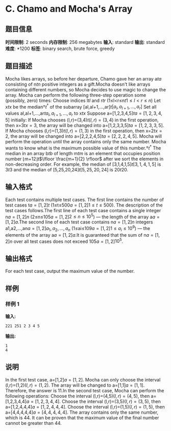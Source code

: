 # C. Chamo and Mocha's Array

## 题目信息

**时间限制**: 2 seconds
**内存限制**: 256 megabytes
**输入**: standard
**输出**: standard
**难度**: *1200
**标签**: binary search, brute force, greedy

## 题目描述

Mocha likes arrays, so before her departure, Chamo gave her an array a$t$$a$ consisting of n$t$$n$ positive integers as a gift.Mocha doesn't like arrays containing different numbers, so Mocha decides to use magic to change the array. Mocha can perform the following three-step operation some (possibly, zero) times: Choose indices l$t$$l$ and r$t$$r$ (1≤l<r≤n$t$$1 \leq l < r \leq n$) Let x$t$$x$ be the median†$t$$^\dagger$ of the subarray [al,al+1,…,ar]$t$$[a_l, a_{l+1},\ldots, a_r]$ Set all values al,al+1,…,ar$t$$a_l, a_{l+1},\ldots, a_r$ to x$t$$x$ Suppose a=[1,2,3,4,5]$t$$a=[1,2,3,4,5]$ initially: If Mocha chooses (l,r)=(3,4)$t$$(l,r)=(3,4)$ in the first operation, then x=3$t$$x=3$, the array will be changed into a=[1,2,3,3,5]$t$$a=[1,2,3,3,5]$. If Mocha chooses (l,r)=(1,3)$t$$(l,r)=(1,3)$ in the first operation, then x=2$t$$x=2$, the array will be changed into a=[2,2,2,4,5]$t$$a=[2,2,2,4,5]$. Mocha will perform the operation until the array contains only the same number. Mocha wants to know what is the maximum possible value of this number.†$t$$^\dagger$ The median in an array b$t$$b$ of length m$t$$m$ is an element that occupies position number ⌊m+12⌋$t$$\lfloor \frac{m+1}{2} \rfloor$ after we sort the elements in non-decreasing order. For example, the median of [3,1,4,1,5]$t$$[3,1,4,1,5]$ is 3$t$$3$ and the median of [5,25,20,24]$t$$[5,25,20,24]$ is 20$t$$20$.

## 输入格式

Each test contains multiple test cases. The first line contains the number of test cases t$a=[1,2]$$t$ (1≤t≤500$a=[1,2]$$1\leq t\leq 500$). The description of the test cases follows.The first line of each test case contains a single integer n$a=[1,2]$$n$ (2≤n≤105$a=[1,2]$$2\leq n\leq 10^5$) — the length of the array a$a=[1,2]$$a$.The second line of each test case contains n$a=[1,2]$$n$ integers a1,a2,…,an$a=[1,2]$$a_1,a_2,\ldots,a_n$ (1≤ai≤109$a=[1,2]$$1\leq a_i \leq 10^9$) — the elements of the array a$a=[1,2]$$a$.It is guaranteed that the sum of n$a=[1,2]$$n$ over all test cases does not exceed 105$a=[1,2]$$10^5$.

## 输出格式

For each test case, output the maximum value of the number.

## 样例

### 样例 1

**输入:**
```
221 251 2 3 4 5
```

**输出:**
```
1
4
```

## 说明

In the first test case, a=[1,2]$a=[1,2]$. Mocha can only choose the interval (l,r)=(1,2)$(l,r)=(1,2)$. The array will be changed to a=[1,1]$a=[1,1]$. Therefore, the answer is 1$1$.In the second test case, Mocha can perform the following operations: Choose the interval (l,r)=(4,5)$(l,r)=(4,5)$, then a=[1,2,3,4,4]$a=[1,2,3,4,4]$. Choose the interval (l,r)=(3,5)$(l,r)=(3,5)$, then a=[1,2,4,4,4]$a=[1,2,4,4,4]$. Choose the interval (l,r)=(1,5)$(l,r)=(1,5)$, then a=[4,4,4,4,4]$a=[4,4,4,4,4]$. The array contains only the same number, which is 4$4$. It can be proven that the maximum value of the final number cannot be greater than 4$4$.
